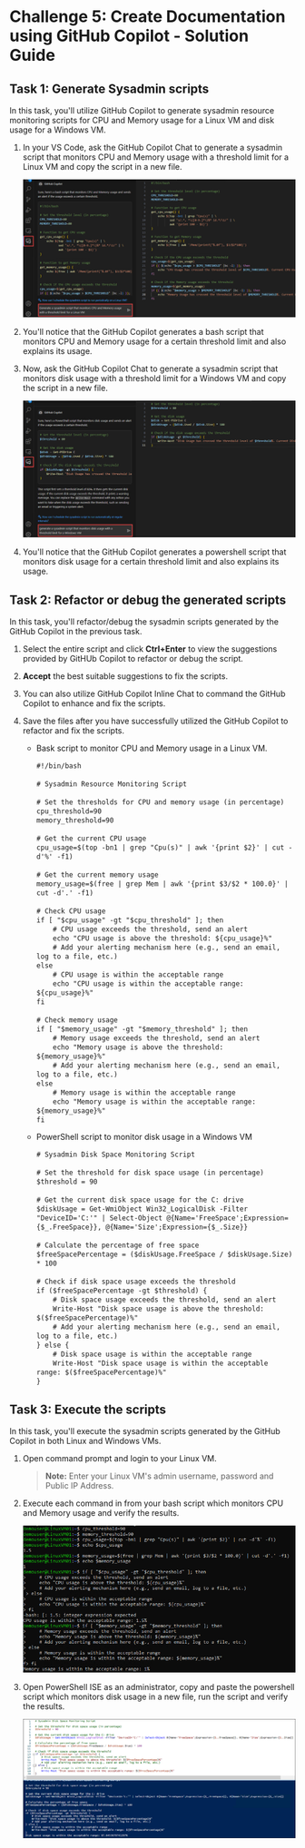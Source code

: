 # Challenge 5: Create Documentation using GitHub Copilot - Solution Guide

## Task 1: Generate Sysadmin scripts

In this task, you'll utilize GitHub Copilot to generate sysadmin resource monitoring scripts for CPU and Memory usage for a Linux VM and disk usage for a Windows VM.

1. In your VS Code, ask the GitHub Copilot Chat to generate a sysadmin script that monitors CPU and Memory usage with a threshold limit for a Linux VM and copy the script in a new file.

   ![](/media/generate-bash-script.png)

1. You'll notice that the GitHub Copilot generates a bash script that monitors CPU and Memory usage for a certain threshold limit and also explains its usage.

1. Now, ask the GitHub Copilot Chat to generate a sysadmin script that monitors disk usage with a threshold limit for a Windows VM and copy the script in a new file.

   ![](/media/generate-ps-script.png)

1. You'll notice that the GitHub Copilot generates a powershell script that monitors disk usage for a certain threshold limit and also explains its usage.

## Task 2: Refactor or debug the generated scripts

In this task, you'll refactor/debug the sysadmin scripts generated by the GitHub Copilot in the previous task.

1. Select the entire script and click **Ctrl+Enter** to view the suggestions provided by GitHUb Copilot to refactor or debug the script.

1. **Accept** the best suitable suggestions to fix the scripts.

1. You can also utilize GitHub Copilot Inline Chat to command the GitHub Copilot to enhance and fix the scripts.

1. Save the files after you have successfully utilized the GitHub Copilot to refactor and fix the scripts.

   - Bask script to monitor CPU and Memory usage in a Linux VM.
     ```
     #!/bin/bash

     # Sysadmin Resource Monitoring Script

     # Set the thresholds for CPU and memory usage (in percentage)
     cpu_threshold=90
     memory_threshold=90

     # Get the current CPU usage
     cpu_usage=$(top -bn1 | grep "Cpu(s)" | awk '{print $2}' | cut -d'%' -f1)

     # Get the current memory usage
     memory_usage=$(free | grep Mem | awk '{print $3/$2 * 100.0}' | cut -d'.' -f1)

     # Check CPU usage
     if [ "$cpu_usage" -gt "$cpu_threshold" ]; then
         # CPU usage exceeds the threshold, send an alert
         echo "CPU usage is above the threshold: ${cpu_usage}%"
         # Add your alerting mechanism here (e.g., send an email, log to a file, etc.)
     else
         # CPU usage is within the acceptable range
         echo "CPU usage is within the acceptable range: ${cpu_usage}%"
     fi

     # Check memory usage
     if [ "$memory_usage" -gt "$memory_threshold" ]; then
         # Memory usage exceeds the threshold, send an alert
         echo "Memory usage is above the threshold: ${memory_usage}%"
         # Add your alerting mechanism here (e.g., send an email, log to a file, etc.)
     else
         # Memory usage is within the acceptable range
         echo "Memory usage is within the acceptable range: ${memory_usage}%"
     fi
     ```
   - PowerShell script to monitor disk usage in a Windows VM
     ```
     # Sysadmin Disk Space Monitoring Script

     # Set the threshold for disk space usage (in percentage)
     $threshold = 90

     # Get the current disk space usage for the C: drive
     $diskUsage = Get-WmiObject Win32_LogicalDisk -Filter "DeviceID='C:'" | Select-Object @{Name='FreeSpace';Expression={$_.FreeSpace}}, @{Name='Size';Expression={$_.Size}}

     # Calculate the percentage of free space
     $freeSpacePercentage = ($diskUsage.FreeSpace / $diskUsage.Size) * 100

     # Check if disk space usage exceeds the threshold
     if ($freeSpacePercentage -gt $threshold) {
         # Disk space usage exceeds the threshold, send an alert
         Write-Host "Disk space usage is above the threshold: $($freeSpacePercentage)%"
         # Add your alerting mechanism here (e.g., send an email, log to a file, etc.)
     } else {
         # Disk space usage is within the acceptable range
         Write-Host "Disk space usage is within the acceptable range: $($freeSpacePercentage)%"
     }
     ```
## Task 3: Execute the scripts

In this task, you'll execute the sysadmin scripts generated by the GitHub Copilot in both Linux and Windows VMs.

1. Open command prompt and login to your Linux VM.

   > **Note:** Enter your Linux VM's admin username, password and Public IP Address.

1. Execute each command in from your bash script which monitors CPU and Memory usage and verify the results.

   ![](/media/execute-bash-script.png)

1. Open PowerShell ISE as an administrator, copy and paste the powershell script which monitors disk usage in a new file, run the script and verify the results.

   ![](/media/execute-ps-script.png)

   
